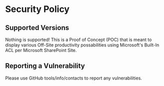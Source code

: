 # Security Policy

## Supported Versions
Nothing is supported!  This is a Proof of Concept (POC) that is meant to display various Off-Site productivity possabilities using Microsoft's Built-In ACL per Microsoft SharePoint Site.

## Reporting a Vulnerability

Please use GitHub tools/info/contacts to report any vulnerabilities.  
